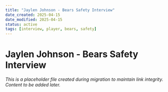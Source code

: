 ```yaml
---
title: "Jaylen Johnson - Bears Safety Interview"
date_created: 2025-04-15
date_modified: 2025-04-15
status: active
tags: [interview, player, bears, safety]
---
```


# Jaylen Johnson - Bears Safety Interview

*This is a placeholder file created during migration to maintain link integrity. Content to be added later.*

